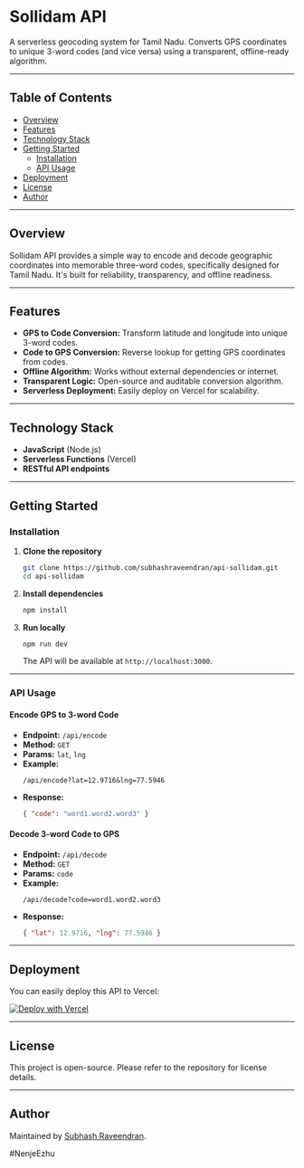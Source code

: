 # Sollidam API

A serverless geocoding system for Tamil Nadu. Converts GPS coordinates to unique 3-word codes (and vice versa) using a transparent, offline-ready algorithm.

---

## Table of Contents

- [Overview](#overview)
- [Features](#features)
- [Technology Stack](#technology-stack)
- [Getting Started](#getting-started)
  - [Installation](#installation)
  - [API Usage](#api-usage)
- [Deployment](#deployment)
- [License](#license)
- [Author](#author)

---

## Overview

Sollidam API provides a simple way to encode and decode geographic coordinates into memorable three-word codes, specifically designed for Tamil Nadu. It's built for reliability, transparency, and offline readiness.

---

## Features

- **GPS to Code Conversion:** Transform latitude and longitude into unique 3-word codes.
- **Code to GPS Conversion:** Reverse lookup for getting GPS coordinates from codes.
- **Offline Algorithm:** Works without external dependencies or internet.
- **Transparent Logic:** Open-source and auditable conversion algorithm.
- **Serverless Deployment:** Easily deploy on Vercel for scalability.

---

## Technology Stack

- **JavaScript** (Node.js)
- **Serverless Functions** (Vercel)
- **RESTful API endpoints**

---

## Getting Started

### Installation

1. **Clone the repository**
    ```bash
    git clone https://github.com/subhashraveendran/api-sollidam.git
    cd api-sollidam
    ```

2. **Install dependencies**
    ```bash
    npm install
    ```

3. **Run locally**
    ```bash
    npm run dev
    ```
    The API will be available at `http://localhost:3000`.

---

### API Usage

#### Encode GPS to 3-word Code

- **Endpoint:** `/api/encode`
- **Method:** `GET`
- **Params:** `lat`, `lng`
- **Example:**  
    ```
    /api/encode?lat=12.9716&lng=77.5946
    ```
- **Response:**  
    ```json
    { "code": "word1.word2.word3" }
    ```

#### Decode 3-word Code to GPS

- **Endpoint:** `/api/decode`
- **Method:** `GET`
- **Params:** `code`
- **Example:**  
    ```
    /api/decode?code=word1.word2.word3
    ```
- **Response:**  
    ```json
    { "lat": 12.9716, "lng": 77.5946 }
    ```

---

## Deployment

You can easily deploy this API to Vercel:

[![Deploy with Vercel](https://vercel.com/button)](https://vercel.com/import/project?template=https://github.com/subhashraveendran/api-sollidam)

---

## License

This project is open-source. Please refer to the repository for license details.

---

## Author

Maintained by [Subhash Raveendran](https://github.com/subhashraveendran).

\#NenjeEzhu
